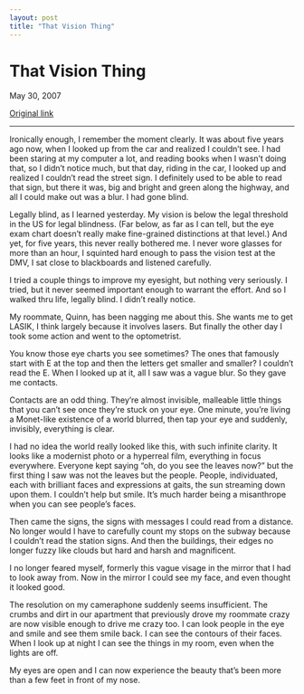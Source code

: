 ```yaml
---
layout: post
title: "That Vision Thing"
---
```

That Vision Thing
=================

May 30, 2007

[Original link](http://www.aaronsw.com/weblog/visionthing)

* * * * *

Ironically enough, I remember the moment clearly. It was about five
years ago now, when I looked up from the car and realized I couldn’t
see. I had been staring at my computer a lot, and reading books when I
wasn’t doing that, so I didn’t notice much, but that day, riding in the
car, I looked up and realized I couldn’t read the street sign. I
definitely used to be able to read that sign, but there it was, big and
bright and green along the highway, and all I could make out was a blur.
I had gone blind.

Legally blind, as I learned yesterday. My vision is below the legal
threshold in the US for legal blindness. (Far below, as far as I can
tell, but the eye exam chart doesn’t really make fine-grained
distinctions at that level.) And yet, for five years, this never really
bothered me. I never wore glasses for more than an hour, I squinted hard
enough to pass the vision test at the DMV, I sat close to blackboards
and listened carefully.

I tried a couple things to improve my eyesight, but nothing very
seriously. I tried, but it never seemed important enough to warrant the
effort. And so I walked thru life, legally blind. I didn’t really
notice.

My roommate, Quinn, has been nagging me about this. She wants me to get
LASIK, I think largely because it involves lasers. But finally the other
day I took some action and went to the optometrist.

You know those eye charts you see sometimes? The ones that famously
start with E at the top and then the letters get smaller and smaller? I
couldn’t read the E. When I looked up at it, all I saw was a vague blur.
So they gave me contacts.

Contacts are an odd thing. They’re almost invisible, malleable little
things that you can’t see once they’re stuck on your eye. One minute,
you’re living a Monet-like existence of a world blurred, then tap your
eye and suddenly, invisibly, everything is clear.

I had no idea the world really looked like this, with such infinite
clarity. It looks like a modernist photo or a hyperreal film, everything
in focus everywhere. Everyone kept saying “oh, do you see the leaves
now?” but the first thing I saw was not the leaves but the people.
People, individuated, each with brilliant faces and expressions at
gaits, the sun streaming down upon them. I couldn’t help but smile. It’s
much harder being a misanthrope when you can see people’s faces.

Then came the signs, the signs with messages I could read from a
distance. No longer would I have to carefully count my stops on the
subway because I couldn’t read the station signs. And then the
buildings, their edges no longer fuzzy like clouds but hard and harsh
and magnificent.

I no longer feared myself, formerly this vague visage in the mirror that
I had to look away from. Now in the mirror I could see my face, and even
thought it looked good.

The resolution on my cameraphone suddenly seems insufficient. The crumbs
and dirt in our apartment that previously drove my roommate crazy are
now visible enough to drive me crazy too. I can look people in the eye
and smile and see them smile back. I can see the contours of their
faces. When I look up at night I can see the things in my room, even
when the lights are off.

My eyes are open and I can now experience the beauty that’s been more
than a few feet in front of my nose.
